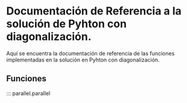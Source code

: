 # Documentación de Referencia a la solución de Pyhton con diagonalización.

Aquí se encuentra la documentación de referencia de las funciones implementadas en la solución en Pyhton con diagonalización.

## Funciones

::: parallel.parallel


